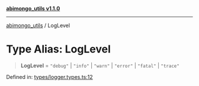 [**abimongo_utils v1.1.0**](../README.md)

***

[abimongo_utils](../README.md) / LogLevel

# Type Alias: LogLevel

> **LogLevel** = `"debug"` \| `"info"` \| `"warn"` \| `"error"` \| `"fatal"` \| `"trace"`

Defined in: [types/logger.types.ts:12](https://github.com/NodEm9/abimongo_utils/blob/ee68e61821a92d10b78d3ea90016374fc2d4aef0/src/types/logger.types.ts#L12)
